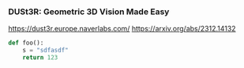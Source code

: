 ### DUSt3R: Geometric 3D Vision Made Easy
https://dust3r.europe.naverlabs.com/
https://arxiv.org/abs/2312.14132
```PYTHON
def foo():
	s = "sdfasdf"
	return 123
```
